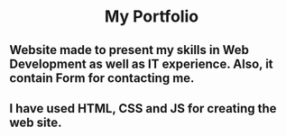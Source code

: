 <h1 align=center> My Portfolio </h1>

## Website made to present my skills in Web Development as well as IT experience. Also, it contain Form for contacting me.

## I have used HTML, CSS and JS for creating the web site.
